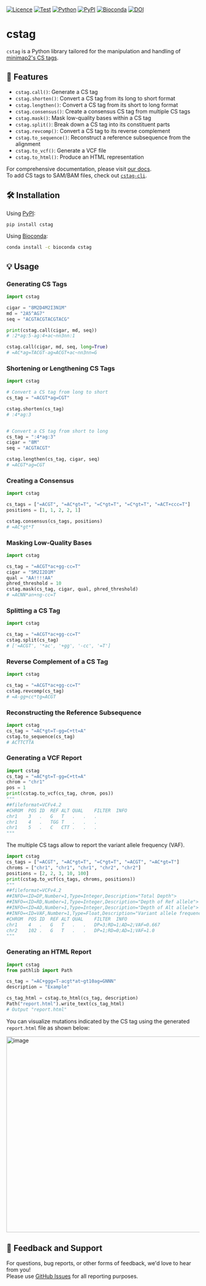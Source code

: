 [![Licence](https://img.shields.io/badge/License-MIT-9cf.svg)](https://choosealicense.com/licenses/mit/)
[![Test](https://img.shields.io/github/actions/workflow/status/akikuno/cstag/pytest.yml?branch=main&label=Test&color=brightgreen)](https://github.com/akikuno/cstag/actions)
[![Python](https://img.shields.io/pypi/pyversions/cstag.svg?label=Python&color=blue)](https://pypi.org/project/cstag/)
[![PyPI](https://img.shields.io/pypi/v/cstag.svg?label=PyPI&color=orange)](https://pypi.org/project/cstag/)
[![Bioconda](https://img.shields.io/conda/v/bioconda/cstag?label=Bioconda&color=orange)](https://anaconda.org/bioconda/cstag)
[![DOI](https://zenodo.org/badge/468937655.svg)](https://zenodo.org/badge/latestdoi/468937655)

# cstag

`cstag` is a Python library tailored for the manipulation and handling of [minimap2's CS tags](https://github.com/lh3/minimap2#cs).


## 🌟 Features

- `cstag.call()`: Generate a CS tag
- `cstag.shorten()`: Convert a CS tag from its long to short format
- `cstag.lengthen()`: Convert a CS tag from its short to long format
- `cstag.consensus()`: Create a consensus CS tag from multiple CS tags
- `cstag.mask()`: Mask low-quality bases within a CS tag
- `cstag.split()`: Break down a CS tag into its constituent parts
- `cstag.revcomp()`: Convert a CS tag to its reverse complement
- `cstag.to_sequence()`: Reconstruct a reference subsequence from the alignment
- `cstag.to_vcf()`: Generate a VCF file
- `cstag.to_html()`: Produce an HTML representation

For comprehensive documentation, please visit [our docs](https://akikuno.github.io/cstag/cstag/).  
To add CS tags to SAM/BAM files, check out [`cstag-cli`](https://github.com/akikuno/cstag-cli).  


## 🛠 Installation

Using [PyPI](https://pypi.org/project/cstag/):

```bash
pip install cstag
```

Using [Bioconda](https://anaconda.org/bioconda/cstag):

```bash
conda install -c bioconda cstag
```

## 💡 Usage

### Generating CS Tags

```python
import cstag

cigar = "8M2D4M2I3N1M"
md = "2A5^AG7"
seq = "ACGTACGTACGTACG"

print(cstag.call(cigar, md, seq))
# :2*ag:5-ag:4+ac~nn3nn:1

cstag.call(cigar, md, seq, long=True)
# =AC*ag=TACGT-ag=ACGT+ac~nn3nn=G
```

### Shortening or Lengthening CS Tags

```python
import cstag

# Convert a CS tag from long to short
cs_tag = "=ACGT*ag=CGT"

cstag.shorten(cs_tag)
# :4*ag:3


# Convert a CS tag from short to long
cs_tag = ":4*ag:3"
cigar = "8M"
seq = "ACGTACGT"

cstag.lengthen(cs_tag, cigar, seq)
# =ACGT*ag=CGT
```

### Creating a Consensus

```python
import cstag

cs_tags = ["=ACGT", "=AC*gt=T", "=C*gt=T", "=C*gt=T", "=ACT+ccc=T"]
positions = [1, 1, 2, 2, 1]

cstag.consensus(cs_tags, positions)
# =AC*gt*T
```

### Masking Low-Quality Bases

```python
import cstag

cs_tag = "=ACGT*ac+gg-cc=T"
cigar = "5M2I2D1M"
qual = "AA!!!!AA"
phred_threshold = 10
cstag.mask(cs_tag, cigar, qual, phred_threshold)
# =ACNN*an+ng-cc=T
```

### Splitting a CS Tag

```python
import cstag

cs_tag = "=ACGT*ac+gg-cc=T"
cstag.split(cs_tag)
# ['=ACGT', '*ac', '+gg', '-cc', '=T']
```

### Reverse Complement of a CS Tag

```python
import cstag

cs_tag = "=ACGT*ac+gg-cc=T"
cstag.revcomp(cs_tag)
# =A-gg+cc*tg=ACGT
```

### Reconstructing the Reference Subsequence

```python
import cstag
cs_tag = "=AC*gt=T-gg=C+tt=A"
cstag.to_sequence(cs_tag)
# ACTTCTTA
```

### Generating a VCF Report

```python
import cstag
cs_tag = "=AC*gt=T-gg=C+tt=A"
chrom = "chr1"
pos = 1
print(cstag.to_vcf(cs_tag, chrom, pos))
"""
##fileformat=VCFv4.2
#CHROM	POS	ID	REF	ALT	QUAL	FILTER	INFO
chr1	3	.	G	T	.	.	.
chr1	4	.	TGG	T	.	.	.
chr1	5	.	C	CTT	.	.	.
"""
```

The multiple CS tags allow to report the variant allele frequency (VAF).

```python
import cstag
cs_tags = ["=ACGT", "=AC*gt=T", "=C*gt=T", "=ACGT", "=AC*gt=T"]
chroms = ["chr1", "chr1", "chr1", "chr2", "chr2"]
positions = [2, 2, 3, 10, 100]
print(cstag.to_vcf(cs_tags, chroms, positions))
"""
##fileformat=VCFv4.2
##INFO=<ID=DP,Number=1,Type=Integer,Description="Total Depth">
##INFO=<ID=RD,Number=1,Type=Integer,Description="Depth of Ref allele">
##INFO=<ID=AD,Number=1,Type=Integer,Description="Depth of Alt allele">
##INFO=<ID=VAF,Number=1,Type=Float,Description="Variant allele frequency (AD/DP)">
#CHROM	POS	ID	REF	ALT	QUAL	FILTER	INFO
chr1	4	.	G	T	.	.	DP=3;RD=1;AD=2;VAF=0.667
chr2	102	.	G	T	.	.	DP=1;RD=0;AD=1;VAF=1.0
"""
```

### Generating an HTML Report

```python
import cstag
from pathlib import Path

cs_tag = "=AC+ggg=T-acgt*at~gt10ag=GNNN"
description = "Example"

cs_tag_html = cstag.to_html(cs_tag, description)
Path("report.html").write_text(cs_tag_html)
# Output "report.html"
```

You can visualize mutations indicated by the CS tag using the generated `report.html` file as shown below:

<img width="511" alt="image" src="https://user-images.githubusercontent.com/15861316/265405607-a3cc1b76-f6a2-441d-b282-6f2dc06fc03d.png">


## 📣 Feedback and Support

For questions, bug reports, or other forms of feedback, we'd love to hear from you!  
Please use [GitHub Issues](https://github.com/akikuno/cstag/issues) for all reporting purposes.  
